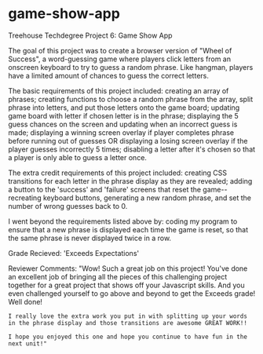 # game-show-app
Treehouse Techdegree Project 6: Game Show App

The goal of this project was to create a browser version of "Wheel of Success", a word-guessing game where players click letters from an onscreen keyboard to try to guess a random phrase. Like hangman, players have a limited amount of chances to guess the correct letters.

The basic requirements of this project included: creating an array of phrases; creating functions to choose a random phrase from the array, split phrase into letters, and put those letters onto the game board; updating game board with letter if chosen letter is in the phrase; displaying the 5 guess chances on the screen and updating when an incorrect guess is made; displaying a winning screen overlay if player completes phrase before running out of guesses OR displaying a losing screen overlay if the player guesses incorrectly 5 times; disabling a letter after it's chosen so that a player is only able to guess a letter once.

The extra credit requirements of this project included: creating CSS transitions for each letter in the phrase display as they are revealed; adding a button to the 'success' and 'failure' screens that reset the game--recreating keyboard buttons, generating a new random phrase, and set the number of wrong guesses back to 0.

I went beyond the requirements listed above by: coding my program to ensure that a new phrase is displayed each time the game is reset, so that the same phrase is never displayed twice in a row.

Grade Recieved: 'Exceeds Expectations'

Reviewer Comments:
    "Wow! Such a great job on this project! You've done an excellent job of bringing all the pieces of this challenging project together for a great project that shows off your Javascript skills. And you even challenged yourself to go above and beyond to get the Exceeds grade! Well done!

    I really love the extra work you put in with splitting up your words in the phrase display and those transitions are awesome GREAT WORK!!

    I hope you enjoyed this one and hope you continue to have fun in the next unit!"